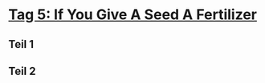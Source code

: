 # [Tag 5: If You Give A Seed A Fertilizer](https://adventofcode.com/2023/day/5)

## Teil 1

## Teil 2
